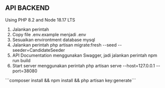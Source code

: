 ## API BACKEND
Using PHP 8.2 and Node 18.17 LTS

<ol>
    <li>Jalankan perintah </li>
    <li>Copy file .env.example menjadi .env</li>
    <li>Sesuaikan environtment database mysql</li>
    <li>Jalankan perintah php artisan migrate:fresh --seed --seeder=CandidateSeeder</li>
    <li>API Documentation menggunakan Swagger, jadi jalankan perintah npm run build</li>
    <li>Start server menggunakan perintah php artisan serve --host=127.0.0.1 --port=38080</li>
</ol>
```composer install && npm install && php artisan key:generate```
